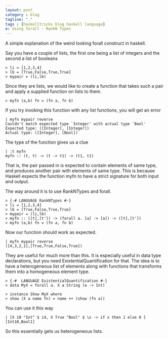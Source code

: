 ```yaml
---
layout: post
category : blog
tagline: "."
tags : [haskelltricks blog haskell language]
e: Using forall - RankN Types
---
```



A simple explanation of the weird looking forall construct in haskell.

Say you have a couple of lists, the first one being a list of integers and the second a list of booleans

~~~
> li = [1,2,3,4]
> lb = [True,False,True,True]
> mypair = (li,lb)
~~~

Since they are lists, we would like to create a function that takes such a pair and apply a supplied function on lists to them.

~~~
> myfn (a,b) fn = (fn a, fn b)
~~~

If you try invoking this function with any list functions, you will get an error

~~~
| myfn mypair reverse
Couldn't match expected type `Integer' with actual type `Bool'
Expected type: ([Integer], [Integer])
Actual type: ([Integer], [Bool])
~~~

The type of the function gives us a clue

~~~
| :t myfn
myfn :: (t, t) -> (t -> t1) -> (t1, t1)
~~~

That is, the pair passed in is expected to contain elements of same type, and produces another pair with elements of same type.  This is because Haskell expects the function myfn to have a strict signature for both input and output.

The way around it is to use RankNTypes and forall.

~~~
> {-# LANGUAGE RankNTypes #-}
> li = [1,2,3,4]
> lb = [True,False,True,True]
> mypair = (li,lb)
> myfn :: ([t],[t']) -> (forall a. [a] -> [a]) -> ([t],[t'])
> myfn (a,b) fn = (fn a, fn b)
~~~

Now our function should work as expected.

~~~
| myfn mypair reverse
([4,3,2,1],[True,True,False,True])
~~~

They are useful for much more than this. It is especially useful in data type declarations, but you need ExistentialQuantification for that. The idea is to have a heterogeneous list of elements along with functions that transforms them into a homogeneous element type.

~~~
> {-#  LANGUAGE ExistentialQuantification #-}
> data MyX = forall a. X a String (a -> Int)

> instance Show MyX where
> show (X a name fn) = name ++ (show (fn a))
~~~

You can use it this way

~~~
| [X 10 "Int" $ id, X True "Bool" $ \x -> if x then 1 else 0 ]
[Int10,Bool1]
~~~

So this essentially gets us heterogeneous lists.

